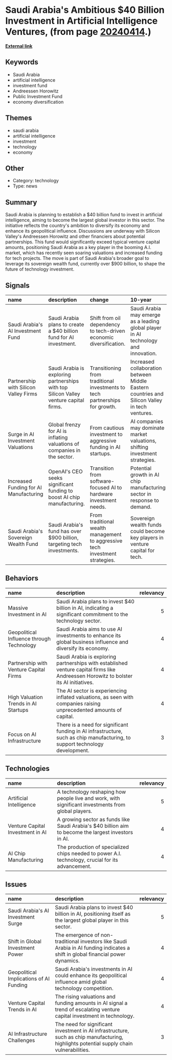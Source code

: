 # __Saudi Arabia's Ambitious $40 Billion Investment in Artificial Intelligence Ventures__, (from page [20240414](https://kghosh.substack.com/p/20240414).)

__[External link](https://www.nytimes.com/2024/03/19/business/saudi-arabia-investment-artificial-intelligence.html)__



## Keywords

* Saudi Arabia
* artificial intelligence
* investment fund
* Andreessen Horowitz
* Public Investment Fund
* economy diversification

## Themes

* saudi arabia
* artificial intelligence
* investment
* technology
* economy

## Other

* Category: technology
* Type: news

## Summary

Saudi Arabia is planning to establish a $40 billion fund to invest in artificial intelligence, aiming to become the largest global investor in this sector. The initiative reflects the country's ambition to diversify its economy and enhance its geopolitical influence. Discussions are underway with Silicon Valley's Andreessen Horowitz and other financiers about potential partnerships. This fund would significantly exceed typical venture capital amounts, positioning Saudi Arabia as a key player in the booming A.I. market, which has recently seen soaring valuations and increased funding for tech projects. The move is part of Saudi Arabia's broader goal to leverage its sovereign wealth fund, currently over $900 billion, to shape the future of technology investment.

## Signals

| name                                   | description                                                                           | change                                                                       | 10-year                                                                                       | driving-force                                                                       |   relevancy |
|:---------------------------------------|:--------------------------------------------------------------------------------------|:-----------------------------------------------------------------------------|:----------------------------------------------------------------------------------------------|:------------------------------------------------------------------------------------|------------:|
| Saudi Arabia's AI Investment Fund      | Saudi Arabia plans to create a $40 billion fund for AI investment.                    | Shift from oil dependency to tech-driven economic diversification.           | Saudi Arabia may emerge as a leading global player in AI technology and innovation.           | Desire to diversify economy and increase geopolitical influence through technology. |           5 |
| Partnership with Silicon Valley Firms  | Saudi Arabia is exploring partnerships with top Silicon Valley venture capital firms. | Transitioning from traditional investments to tech partnerships for growth.  | Increased collaboration between Middle Eastern countries and Silicon Valley in tech ventures. | Global tech landscape necessitating strategic partnerships for competitive edge.    |           4 |
| Surge in AI Investment Valuations      | Global frenzy for AI is inflating valuations of companies in the sector.              | From cautious investment to aggressive funding in AI startups.               | AI companies may dominate market valuations, shifting investment strategies.                  | Intense competition among investors to capitalize on AI's potential.                |           4 |
| Increased Funding for AI Manufacturing | OpenAI's CEO seeks significant funding to boost AI chip manufacturing.                | Transition from software-focused AI to hardware investment needs.            | Potential growth in AI chip manufacturing sector in response to demand.                       | Growing recognition of hardware's role in advancing AI technology.                  |           3 |
| Saudi Arabia's Sovereign Wealth Fund   | Saudi Arabia's fund has over $900 billion, targeting tech investments.                | From traditional wealth management to aggressive tech investment strategies. | Sovereign wealth funds could become key players in venture capital for tech.                  | Need for diversification and modernization in national investment strategies.       |           4 |

## Behaviors

| name                                      | description                                                                                                                           |   relevancy |
|:------------------------------------------|:--------------------------------------------------------------------------------------------------------------------------------------|------------:|
| Massive Investment in AI                  | Saudi Arabia plans to invest $40 billion in AI, indicating a significant commitment to the technology sector.                         |           5 |
| Geopolitical Influence through Technology | Saudi Arabia aims to use AI investments to enhance its global business influence and diversify its economy.                           |           4 |
| Partnership with Venture Capital Firms    | Saudi Arabia is exploring partnerships with established venture capital firms like Andreessen Horowitz to bolster its AI initiatives. |           4 |
| High Valuation Trends in AI Startups      | The AI sector is experiencing inflated valuations, as seen with companies raising unprecedented amounts of capital.                   |           4 |
| Focus on AI Infrastructure                | There is a need for significant funding in AI infrastructure, such as chip manufacturing, to support technology development.          |           3 |

## Technologies

| name                             | description                                                                                          |   relevancy |
|:---------------------------------|:-----------------------------------------------------------------------------------------------------|------------:|
| Artificial Intelligence          | A technology reshaping how people live and work, with significant investments from global players.   |           5 |
| Venture Capital Investment in AI | A growing sector as funds like Saudi Arabia's $40 billion aim to become the largest investors in AI. |           4 |
| AI Chip Manufacturing            | The production of specialized chips needed to power A.I. technology, crucial for its advancement.    |           4 |

## Issues

| name                                    | description                                                                                                                              |   relevancy |
|:----------------------------------------|:-----------------------------------------------------------------------------------------------------------------------------------------|------------:|
| Saudi Arabia's AI Investment Surge      | Saudi Arabia plans to invest $40 billion in AI, positioning itself as the largest global player in this sector.                          |           5 |
| Shift in Global Investment Power        | The emergence of non-traditional investors like Saudi Arabia in AI funding indicates a shift in global financial power dynamics.         |           4 |
| Geopolitical Implications of AI Funding | Saudi Arabia's investments in AI could enhance its geopolitical influence amid global technology competition.                            |           4 |
| Venture Capital Trends in AI            | The rising valuations and funding amounts in AI signal a trend of escalating venture capital investment in technology.                   |           4 |
| AI Infrastructure Challenges            | The need for significant investment in AI infrastructure, such as chip manufacturing, highlights potential supply chain vulnerabilities. |           3 |